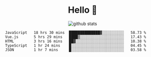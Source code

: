 <h1 align="center">Hello 👋 </h3>

<p align="center">
  <img src="https://github-readme-stats.vercel.app/api?username=syeehyn&hide=stars,prs,issues,contribs&count_private=true&hide_title=true" alt="github stats" />
</p>

<!--START_SECTION:waka-->
```text
JavaScript   18 hrs 30 mins  ██████████████▓░░░░░░░░░░   58.73 % 
Vue.js       5 hrs 29 mins   ████▒░░░░░░░░░░░░░░░░░░░░   17.43 % 
HTML         3 hrs 16 mins   ██▓░░░░░░░░░░░░░░░░░░░░░░   10.38 % 
TypeScript   1 hr 24 mins    █░░░░░░░░░░░░░░░░░░░░░░░░   04.45 % 
JSON         1 hr 7 mins     █░░░░░░░░░░░░░░░░░░░░░░░░   03.58 % 
```
<!--END_SECTION:waka-->
